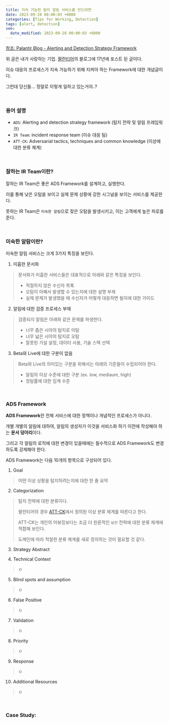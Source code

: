 ```yaml
---
title: 지속 가능한 탐지 알림 서비스를 만드려면  
date: 2023-09-28 00:00:03 +0000
categories: [Tips for Working, Detection]
tags: [alert, detection]
seo:
  date_modified: 2023-09-28 00:00:03 +0000
---
```


[참조: Palantir Blog - Alerting and Detection Strategy Framework](https://blog.palantir.com/alerting-and-detection-strategy-framework-52dc33722df2)  

위 글은 내가 사랑하는 기업. [팔란티어](https://www.palantir.com/)의 블로그에 17년에 포스트 된 글이다.  

이슈 대응의 프로세스가 지속 가능하기 위해 지켜야 하는 Framework에 대한 개념글이다.   

그런데 당신들... 정말로 이렇게 일하고 있는거야..?   

  

<br>

### 용어 설명  

- `ADS`: Alerting and detection strategy framework (탐지 전략 및 알림 프레임워크)  
- `IR Team`: incident response team (이슈 대응 팀)  
- `ATT-CK`: Adversarial tactics, techniques and common knowledge (이상에 대한 분류 체계)  

  

<br>

### 잘하는 IR Team이란?  

잘하는 IR Team은 좋은 ADS Framework를 설계하고, 실행한다.  

이를 통해 낮은 오탐을 보이고 실제 문제 상황에 강한 시그널을 보이는 서비스를 제공한다.  

못하는 IR Team은 `미숙한 알림`으로 잦은 오탐을 발생시키고, 이는 고객에게 높은 피로를 준다.  

  

<br>

### 미숙한 알람이란?  

미숙한 알림 서비스는 크게 3가지 특징을 보인다.  



1. 미흡한 문서화  

> 문서화가 미흡한 서비스들은 대표적으로 아래와 같은 특징을 보인다.  
>
> - 적절하지 않은 수신자 목록  
> - 오탐이 어째서 발생할 수 있는지에 대한 설명 부재  
> - 실제 문제가 발생했을 때 수신자가 어떻게 대응하면 될지에 대한 가이드  

  

2. 알림에 대한 검증 프로세스 부재  

> 검증되지 알림은 아래와 같은 문제를 파생한다.  
>
> - 너무 좁은 시야의 탐지로 미탐  
> - 너무 넓은 시야의 탐지로 오탐  
> - 잘못된 가설 설정, 데이터 사용, 기술 스택 선택  

  

3. Beta와 Live에 대한 구분이 없음  

> Beta와 Live의 의미있는 구분을 위해서는 아래의 기준들이 수립되어야 한다.  
>
> -  알림의 이상 수준에 대한 구분 (ex. low, mediaum, high)  
> - 정탐률에 대한 임계 수준  

  

<br>

### ADS Framework

**ADS Framework**란 전체 서비스에 대한 정책이나 개념적인 프로세스가 아니다.  

개별 개별의 알림에 대하여, 알림의 생성자가 이것을 서비스화 하기 이전에 작성해야 하는 **문서 덩어리**이다.  

그리고 각 알림의 로직에 대한 변경이 있을때에는 필수적으로 ADS Framework도 변경하도록 강제해야 한다.  

  

ADS Framework는 다음 10개의 항목으로 구성되어 있다.  

1. Goal  

> 어떤 이상 상황을 탐지하려는지에 대한 한 줄 요약  

  

2. Categorization  

> 탐지 전략에 대한 분류이다.  
>
> 팔란티어의 경우 [ATT-CK](https://attack.mitre.org/)에서 정의된 이상 분류 체계를 따른다고 한다.  
>
> ATT-CK는 개인의 어뷰징보다는 조금 더 원론적인 `보안` 전략에 대한 분류 체계에 적합해 보인다.  
>
> 도메인에 따라 적절한 분류 체계를 새로 정의하는 것이 필요할 것 같다.  

  

3. Strategy Abstract  

> 

  

4. Technical Context  

> ㅇ  

  

5. Blind spots and assumption  

> ㅇ 

  

6. False Positive  

>  ㅇ

  

7. Validation  

> ㅇ

  

8. Priority  

> ㅇ  

  

9. Response  

> ㅇ

  

10. Additional Resources  

> ㅇ

  

<br>

### Case Study: 






